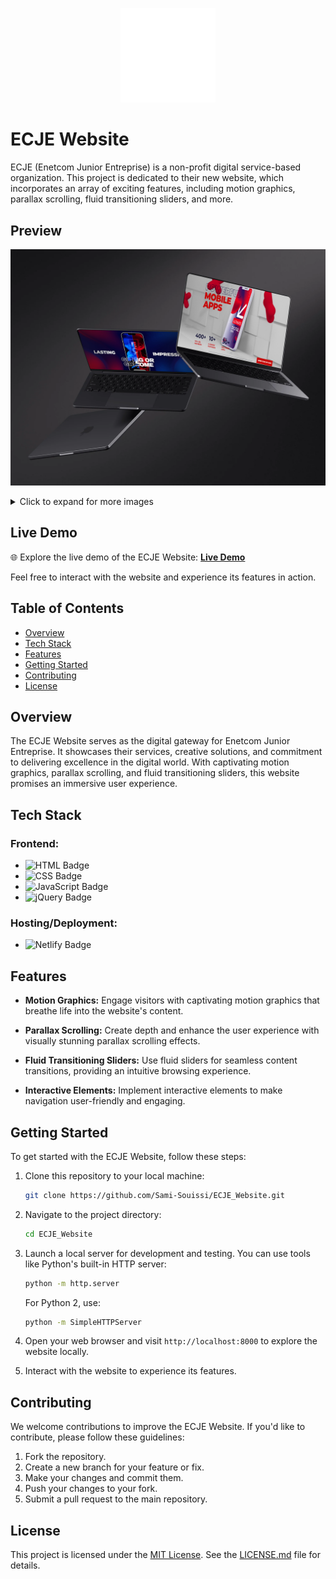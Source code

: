 <p align="center">
    <img width="30%" src="./Preview/logo blanc.png" alt="ECJE Logo">
</p>

# ECJE Website

ECJE (Enetcom Junior Entreprise) is a non-profit digital service-based organization. This project is dedicated to their new website, which incorporates an array of exciting features, including motion graphics, parallax scrolling, fluid transitioning sliders, and more.

## Preview
![ECJE Website](./Preview/thumbnail.png)

<details>
  <summary>Click to expand for more images</summary>

  ![Image 1](./Preview/Capture%20d’écran%202023-10-10%20000251.png)
  ![Image 2](./Preview/Capture%20d’écran%202023-10-10%20000029.png)
  ![Image 3](./Preview/Capture%20d’écran%202023-10-10%20000125.png)
  ![Image 4](./Preview/Capture%20d’écran%202023-10-10%20000145.png)
  ![Image 5](./Preview/Capture%20d’écran%202023-10-10%20000209.png)
  ![Image 6](./Preview/Capture%20d’écran%202023-10-10%20000227.png)
  ![Image 7](./Preview/Capture%20d’écran%202023-10-10%20000315.png)
   ![Image 8](./Preview/Capture%20d’écran%202023-10-10%20000338.png)
   ![Image 9](./Preview/Capture%20d’écran%202023-10-10%20000418.png)
   ![Image 10](./Preview/Capture%20d’écran%202023-10-10%20000441.png)
    ![Image 11](./Preview/Capture%20d’écran%202023-10-10%20000501.png)
     ![Image 12](./Preview/Capture%20d’écran%202023-10-10%20000522.png)
</details>

## Live Demo

🌐 Explore the live demo of the ECJE Website: [**Live Demo**](https://your-live-demo-url-here)

Feel free to interact with the website and experience its features in action.

## Table of Contents

- [Overview](#overview)
- [Tech Stack](#tech-stack)
- [Features](#features)
- [Getting Started](#getting-started)
- [Contributing](#contributing)
- [License](#license)

## Overview

The ECJE Website serves as the digital gateway for Enetcom Junior Entreprise. It showcases their services, creative solutions, and commitment to delivering excellence in the digital world. With captivating motion graphics, parallax scrolling, and fluid transitioning sliders, this website promises an immersive user experience.

## Tech Stack

### Frontend:

- ![HTML Badge](https://img.shields.io/badge/HTML-5C3EE8?style=for-the-badge&logo=html5&logoColor=white)
- ![CSS Badge](https://img.shields.io/badge/CSS-1572B6?style=for-the-badge&logo=css3&logoColor=white)
- ![JavaScript Badge](https://img.shields.io/badge/JavaScript-F7DF1E?style=for-the-badge&logo=javascript&logoColor=black)
- ![jQuery Badge](https://img.shields.io/badge/jQuery-0769AD?style=for-the-badge&logo=jquery&logoColor=white)

### Hosting/Deployment:
- ![Netlify Badge](https://img.shields.io/badge/Netlify-00C7B7?style=for-the-badge&logo=netlify&logoColor=white)

## Features

- **Motion Graphics:** Engage visitors with captivating motion graphics that breathe life into the website's content.

- **Parallax Scrolling:** Create depth and enhance the user experience with visually stunning parallax scrolling effects.

- **Fluid Transitioning Sliders:** Use fluid sliders for seamless content transitions, providing an intuitive browsing experience.

- **Interactive Elements:** Implement interactive elements to make navigation user-friendly and engaging.

## Getting Started

To get started with the ECJE Website, follow these steps:

1. Clone this repository to your local machine:
   ```bash
   git clone https://github.com/Sami-Souissi/ECJE_Website.git
   ```

2. Navigate to the project directory:
   ```bash
   cd ECJE_Website
   ```

3. Launch a local server for development and testing. You can use tools like Python's built-in HTTP server:
   ```bash
   python -m http.server
   ```

   For Python 2, use:
   ```bash
   python -m SimpleHTTPServer
   ```

4. Open your web browser and visit `http://localhost:8000` to explore the website locally.

5. Interact with the website to experience its features.

## Contributing

We welcome contributions to improve the ECJE Website. If you'd like to contribute, please follow these guidelines:

1. Fork the repository.
2. Create a new branch for your feature or fix.
3. Make your changes and commit them.
4. Push your changes to your fork.
5. Submit a pull request to the main repository.

## License

This project is licensed under the [MIT License](LICENSE.md). See the [LICENSE.md](LICENSE.md) file for details.
